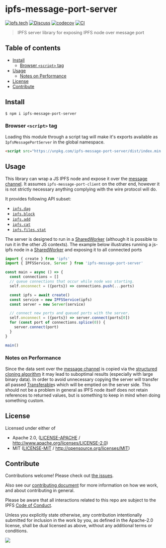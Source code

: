 # ipfs-message-port-server <!-- omit in toc -->

[![ipfs.tech](https://img.shields.io/badge/project-IPFS-blue.svg?style=flat-square)](https://ipfs.tech)
[![Discuss](https://img.shields.io/discourse/https/discuss.ipfs.tech/posts.svg?style=flat-square)](https://discuss.ipfs.tech)
[![codecov](https://img.shields.io/codecov/c/github/ipfs/js-ipfs.svg?style=flat-square)](https://codecov.io/gh/ipfs/js-ipfs)
[![CI](https://img.shields.io/github/actions/workflow/status/ipfs/js-ipfs/js-test-and-release.yml?branch=master\&style=flat-square)](https://github.com/ipfs/js-ipfs/actions/workflows/js-test-and-release.yml?query=branch%3Amaster)

> IPFS server library for exposing IPFS node over message port

## Table of contents <!-- omit in toc -->

- [Install](#install)
  - [Browser `<script>` tag](#browser-script-tag)
- [Usage](#usage)
  - [Notes on Performance](#notes-on-performance)
- [License](#license)
- [Contribute](#contribute)

## Install

```console
$ npm i ipfs-message-port-server
```

### Browser `<script>` tag

Loading this module through a script tag will make it's exports available as `IpfsMessagePortServer` in the global namespace.

```html
<script src="https://unpkg.com/ipfs-message-port-server/dist/index.min.js"></script>
```

## Usage

This library can wrap a JS IPFS node and expose it over the [message channel][].
It assumes `ipfs-message-port-client` on the other end, however it is not
strictly necessary anything complying with the wire protocol will do.

It provides following API subset:

- [`ipfs.dag`](https://github.com/ipfs/js-ipfs/blob/master/docs/core-api/DAG.md)
- [`ipfs.block`](https://github.com/ipfs/js-ipfs/blob/master/docs/core-api/BLOCK.md)
- [`ipfs.add`](https://github.com/ipfs/js-ipfs/blob/master/docs/core-api/FILES.md#ipfsadddata-options)
- [`ipfs.cat`](https://github.com/ipfs/js-ipfs/blob/master/docs/core-api/FILES.md#ipfscatipfspath-options)
- [`ipfs.files.stat`](https://github.com/ipfs/js-ipfs/blob/master/docs/core-api/FILES.md#ipfsfilesstatpath-options)

The server is designed to run in a [SharedWorker][] (although it is possible to
run it in the other JS contexts). The example below illustrates running a js-ipfs
node in a [SharedWorker][] and exposing it to all connected ports

```js
import { create } from 'ipfs'
import { IPFSService, Server } from 'ipfs-message-port-server'

const main = async () => {
  const connections = []
  // queue connections that occur while node was starting.
  self.onconnect = ({ports}) => connections.push(...ports)

  const ipfs = await create()
  const service = new IPFSService(ipfs)
  const server = new Server(service)

  // connect new ports and queued ports with the server.
  self.onconnect = ({ports}) => server.connect(ports[0])
  for (const port of connections.splice(0)) {
    server.connect(port)
  }
}

main()
```

### Notes on Performance

Since the data sent over the [message channel][] is copied via
the [structured cloning algorithm][] it may lead to suboptimal
results (especially with large binary data). In order to avoid unnecessary
copying the server will transfer all passed [Transferable][]s which will be emptied
on the server side. This should not be a problem in general as IPFS node itself
does not retain references to returned values, but is something to keep in mind
when doing something custom.

## License

Licensed under either of

- Apache 2.0, ([LICENSE-APACHE](LICENSE-APACHE) / <http://www.apache.org/licenses/LICENSE-2.0>)
- MIT ([LICENSE-MIT](LICENSE-MIT) / <http://opensource.org/licenses/MIT>)

## Contribute

Contributions welcome! Please check out [the issues](https://github.com/ipfs/js-ipfs/issues).

Also see our [contributing document](https://github.com/ipfs/community/blob/master/CONTRIBUTING_JS.md) for more information on how we work, and about contributing in general.

Please be aware that all interactions related to this repo are subject to the IPFS [Code of Conduct](https://github.com/ipfs/community/blob/master/code-of-conduct.md).

Unless you explicitly state otherwise, any contribution intentionally submitted for inclusion in the work by you, as defined in the Apache-2.0 license, shall be dual licensed as above, without any additional terms or conditions.

[![](https://cdn.rawgit.com/jbenet/contribute-ipfs-gif/master/img/contribute.gif)](https://github.com/ipfs/community/blob/master/CONTRIBUTING.md)

[message channel]: https://developer.mozilla.org/en-US/docs/Web/API/MessageChannel

[SharedWorker]: https://developer.mozilla.org/en-US/docs/Web/API/SharedWorker

[`MessagePort`]: https://developer.mozilla.org/en-US/docs/Web/API/MessagePort

[structured cloning algorithm]: https://developer.mozilla.org/en-US/docs/Web/API/Web_Workers_API/Structured_clone_algorithm

[Transferable]: https://developer.mozilla.org/en-US/docs/Web/API/Transferable

[Blob]: https://developer.mozilla.org/en-US/docs/Web/API/Blob/Blob

[File]: https://developer.mozilla.org/en-US/docs/Web/API/File
